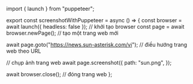 import { launch } from "puppeteer";

export const screenshotWithPuppeteer = async () => {
  const browser = await launch({ headless: false }); // khởi tạo browser
  const page = await browser.newPage();  // tạo một trang web mới

  await page.goto("https://news.sun-asterisk.com/vi"); // điều hướng trang web theo URL

// chụp ảnh trang web
  await page.screenshot({
    path: "sun.png",
  });

  await browser.close(); // đóng trang web 
};

